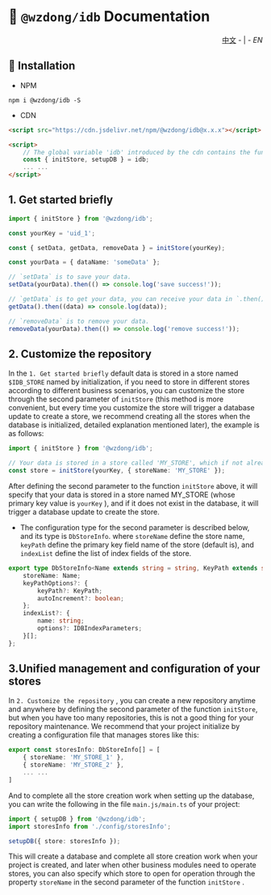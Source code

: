 # 📖 `@wzdong/idb` Documentation

<p align="right">
    <a href="https://github.com/wzdong26/-wzdong/tree/main/idb/md/doc_zh.md">中文</a>
    - | -
    <i>EN</i> 
</p>

## 🔨 Installation

-   NPM

```
npm i @wzdong/idb -S
```

-   CDN

```html
<script src="https://cdn.jsdelivr.net/npm/@wzdong/idb@x.x.x"></script>

<script>
    // The global variable 'idb' introduced by the cdn contains the functions you need.
    const { initStore, setupDB } = idb;
    ... ...
</script>
```

## 1. Get started briefly

```typescript
import { initStore } from '@wzdong/idb';

const yourKey = 'uid_1';

const { setData, getData, removeData } = initStore(yourKey);

const yourData = { dataName: 'someData' };

// `setData` is to save your data.
setData(yourData).then(() => console.log('save success!'));

// `getData` is to get your data, you can receive your data in `.then()`.
getData().then((data) => console.log(data));

// `removeData` is to remove your data.
removeData(yourData).then(() => console.log('remove success!'));
```

## 2. Customize the repository

In the `1. Get started briefly` default data is stored in a store named `$IDB_STORE` named by initialization, if you need to store in different stores according to different business scenarios, you can customize the store through the second parameter of `initStore` (this method is more convenient, but every time you customize the store will trigger a database update to create a store, we recommend creating all the stores when the database is initialized, detailed explanation mentioned later), the example is as follows:

```typescript
import { initStore } from '@wzdong/idb';

// Your data is stored in a store called 'MY_STORE', which if not already in the database will trigger the database update to create it. Your data is stored in this store in a record with a keyPath value of `yourKey`.
const store = initStore(yourKey, { storeName: 'MY_STORE' });
```

After defining the second parameter to the function `initStore` above, it will specify that your data is stored in a store named MY_STORE (whose primary key value is `yourKey` ), and if it does not exist in the database, it will trigger a database update to create the store.

-   The configuration type for the second parameter is described below, and its type is `DbStoreInfo`. where `storeName` define the store name, `keyPath` define the primary key field name of the store (default is), and `indexList` define the list of index fields of the store.

```typescript
export type DbStoreInfo<Name extends string = string, KeyPath extends string = string> = {
    storeName: Name;
    keyPathOptions?: {
        keyPath?: KeyPath;
        autoIncrement?: boolean;
    };
    indexList?: {
        name: string;
        options?: IDBIndexParameters;
    }[];
};
```

## 3.Unified management and configuration of your stores

In `2. Customize the repository` , you can create a new repository anytime and anywhere by defining the second parameter of the function `initStore`, but when you have too many repositories, this is not a good thing for your repository maintenance. We recommend that your project initialize by creating a configuration file that manages stores like this:

```typescript
export const storesInfo: DbStoreInfo[] = [
    { storeName: 'MY_STORE_1' },
    { storeName: 'MY_STORE_2' },
    ... ...
]
```

And to complete all the store creation work when setting up the database, you can write the following in the file `main.js/main.ts` of your project:

```typescript
import { setupDB } from '@wzdong/idb';
import storesInfo from './config/storesInfo';

setupDB({ store: storesInfo });
```

This will create a database and complete all store creation work when your project is created, and later when other business modules need to operate stores, you can also specify which store to open for operation through the property `storeName` in the second parameter of the function `initStore` .
